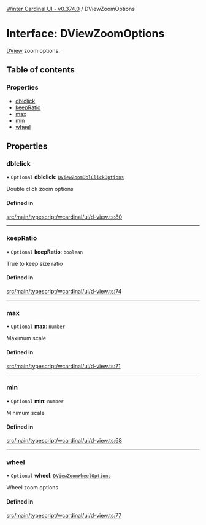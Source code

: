 [Winter Cardinal UI - v0.374.0](../index.md) / DViewZoomOptions

# Interface: DViewZoomOptions

[DView](DView.md) zoom options.

## Table of contents

### Properties

- [dblclick](DViewZoomOptions.md#dblclick)
- [keepRatio](DViewZoomOptions.md#keepratio)
- [max](DViewZoomOptions.md#max)
- [min](DViewZoomOptions.md#min)
- [wheel](DViewZoomOptions.md#wheel)

## Properties

### dblclick

• `Optional` **dblclick**: [`DViewZoomDblClickOptions`](DViewZoomDblClickOptions.md)

Double click zoom options

#### Defined in

[src/main/typescript/wcardinal/ui/d-view.ts:80](https://github.com/winter-cardinal/winter-cardinal-ui/blob/v0.310.1/src/main/typescript/wcardinal/ui/d-view.ts#L80)

___

### keepRatio

• `Optional` **keepRatio**: `boolean`

True to keep size ratio

#### Defined in

[src/main/typescript/wcardinal/ui/d-view.ts:74](https://github.com/winter-cardinal/winter-cardinal-ui/blob/v0.310.1/src/main/typescript/wcardinal/ui/d-view.ts#L74)

___

### max

• `Optional` **max**: `number`

Maximum scale

#### Defined in

[src/main/typescript/wcardinal/ui/d-view.ts:71](https://github.com/winter-cardinal/winter-cardinal-ui/blob/v0.310.1/src/main/typescript/wcardinal/ui/d-view.ts#L71)

___

### min

• `Optional` **min**: `number`

Minimum scale

#### Defined in

[src/main/typescript/wcardinal/ui/d-view.ts:68](https://github.com/winter-cardinal/winter-cardinal-ui/blob/v0.310.1/src/main/typescript/wcardinal/ui/d-view.ts#L68)

___

### wheel

• `Optional` **wheel**: [`DViewZoomWheelOptions`](DViewZoomWheelOptions.md)

Wheel zoom options

#### Defined in

[src/main/typescript/wcardinal/ui/d-view.ts:77](https://github.com/winter-cardinal/winter-cardinal-ui/blob/v0.310.1/src/main/typescript/wcardinal/ui/d-view.ts#L77)
